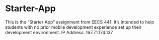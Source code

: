 # Starter-App
This is the “Starter App” assignment from EECS 441.  It’s intended to help students with no prior mobile development experience set up their development environment.
IP Address: 167.71.174.137
